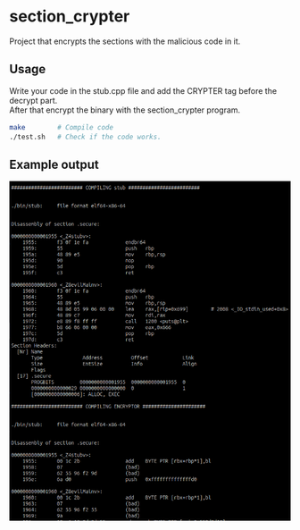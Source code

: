 # section_crypter
Project that encrypts the sections with the malicious code in it.

## Usage
Write your code in the stub.cpp file and add the CRYPTER tag before the decrypt part.  
After that encrypt the binary with the section_crypter program.
```sh
make        # Compile code
./test.sh   # Check if the code works.
```

## Example output
![Screenshot output test.sh](./screenshot/example_output.png)